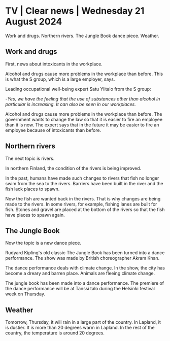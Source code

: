 # TV \| Clear news \| Wednesday 21 August 2024

Work and drugs. Northern rivers. The Jungle Book dance piece. Weather.

## Work and drugs

First, news about intoxicants in the workplace.

Alcohol and drugs cause more problems in the workplace than before. This is what the S group, which is a large employer, says.

Leading occupational well-being expert Satu Ylitalo from the S group:

\-*Yes, we have the feeling that the use of substances other than alcohol in particular is increasing. It can also be seen in our workplaces.*

Alcohol and drugs cause more problems in the workplace than before. The government wants to change the law so that it is easier to fire an employee than it is now. The expert says that in the future it may be easier to fire an employee because of intoxicants than before.

## Northern rivers

The next topic is rivers.

In northern Finland, the condition of the rivers is being improved.

In the past, humans have made such changes to rivers that fish no longer swim from the sea to the rivers. Barriers have been built in the river and the fish lack places to spawn.

Now the fish are wanted back in the rivers. That is why changes are being made to the rivers. In some rivers, for example, fishing lanes are built for fish. Stones and gravel are placed at the bottom of the rivers so that the fish have places to spawn again.

## The Jungle Book

Now the topic is a new dance piece.

Rudyard Kipling's old classic The Jungle Book has been turned into a dance performance. The show was made by British choreographer Akram Khan.

The dance performance deals with climate change. In the show, the city has become a dreary and barren place. Animals are fleeing climate change.

The jungle book has been made into a dance performance. The premiere of the dance performance will be at Tanssi talo during the Helsinki festival week on Thursday.

## Weather

Tomorrow, Thursday, it will rain in a large part of the country. In Lapland, it is dustier. It is more than 20 degrees warm in Lapland. In the rest of the country, the temperature is around 20 degrees.

